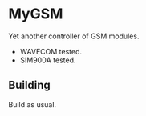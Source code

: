 # MyGSM

Yet another controller of GSM modules.

- WAVECOM tested.
- SIM900A tested.

## Building

Build as usual.

